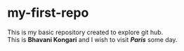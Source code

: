 # my-first-repo
This is my basic repository created to explore git hub. <br>
This is **Bhavani Kongari** and I wish to visit ***Paris*** some day.
